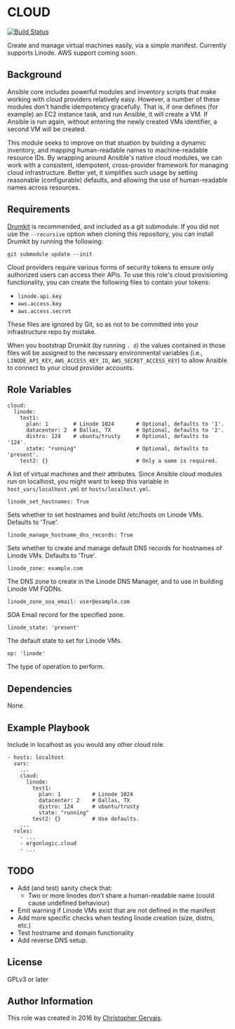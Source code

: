 CLOUD
=====


[![Build Status](https://travis-ci.org/ergonlogic/ansible-role-cloud.svg?branch=master)](https://travis-ci.org/ergonlogic/ansible-role-cloud)

Create and manage virtual machines easily, via a simple manifest. Currently supports Linode. AWS support coming soon.

Background
----------

Ansible core includes powerful modules and inventory scripts that make working with cloud providers relatively easy. However, a number of these modules don't handle idempotency gracefully. That is, if one defines (for example) an EC2 instance task, and run Ansible, it will create a VM. If Ansible is run again, without entering the newly created VMs identifier, a second VM will be created.

This module seeks to improve on that stuation by building a dynamic inventory, and mapping human-readable names to machine-readable resource IDs. By wrapping around Ansible's native cloud modules, we can work with a consistent, idempotent, cross-provider framework for managing cloud infrastructure. Better yet, it simplifies such usage by setting reasonable (configurable) defaults, and allowing the use of human-readable names across resources.

Requirements
------------

[Drumkit](http://drumk.it) is recommended, and included as a git submodule. If you did not use the `--recursive` option when cloning this repository, you can install Drumkit by running the following:

    git submodule update --init

Cloud providers require various forms of security tokens to ensure only authorized users can access their APIs. To use this role's cloud provisioning functionality, you can create the following files to contain your tokens:

* `linode.api.key`
* `aws.access.key`
* `aws.access.secret`

These files are ignored by Git, so as not to be committed into your infrastructure repo by mistake.

When you bootstrap Drumkit (by running `. d`) the values contained in those files will be assigned to the necessary environmental variables (i.e., `LINODE_API_KEY`, `AWS_ACCESS_KEY_ID`, `AWS_SECRET_ACCESS_KEY`) to allow Ansible to connect to your cloud provider accounts.


Role Variables
--------------

    cloud:
      linode:
        test1:
          plan: 1        # Linode 1024       # Optional, defaults to '1'.
          datacenter: 2  # Dallas, TX        # Optional, defaults to '2'.
          distro: 124    # ubuntu/trusty     # Optional, defaults to '124'.
          state: "running"                   # Optional, defaults to 'present'.
        test2: {}                            # Only a name is required.

A list of virtual machines and their attributes. Since Ansible cloud modules run on localhost, you might want to keep this variable in `host_vars/localhost.yml` or `hosts/localhost.yml`.

    linode_set_hostnames: True

Sets whether to set hostnames and build /etc/hosts on Linode VMs. Defaults to 'True'.

    linode_manage_hostname_dns_records: True

Sets whether to create and manage default DNS records for hostnames of Linode VMs. Defaults to 'True'.

    linode_zone: example.com

The DNS zone to create in the Linode DNS Manager, and to use in building Linode VM FQDNs.

    linode_zone_soa_email: user@example.com

SOA Email record for the specified zone.

    linode_state: 'present'

The default state to set for Linode VMs.

    op: 'linode'

The type of operation to perform.

Dependencies
------------

None.

Example Playbook
----------------

Include in localhost as you would any other cloud role.

    - hosts: localhost
      vars:
        ...
        cloud:
          linode:
            test1:
              plan: 1          # Linode 1024
              datacenter: 2    # Dallas, TX
              distro: 124      # ubuntu/trusty
              state: "running"
            test2: {}          # Use defaults.
        ...
      roles:
        - ...
        - ergonlogic.cloud
        - ...


TODO
----

* Add (and test) sanity check that:
  * Two or more linodes don't share a human-readable name (could cause undefined behaviour)
* Emit warning if Linode VMs exist that are not defined in the manifest
* Add more specific checks when testing linode creation (size, distro, etc.)
* Test hostname and domain functionality
* Add reverse DNS setup.

License
-------

GPLv3 or later

Author Information
------------------

This role was created in 2016 by [Christopher Gervais](http://ergonlogic.com/).
